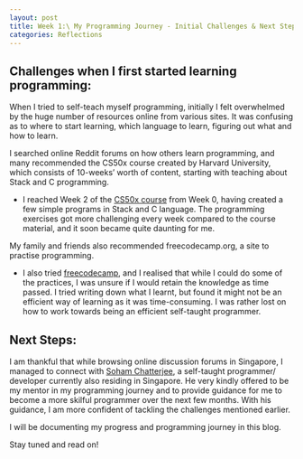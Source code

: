 ```yaml
---
layout: post
title: Week 1:\ My Programming Journey - Initial Challenges & Next Steps
categories: Reflections
---
```


## Challenges when I first started learning programming:  

When I tried to self-teach myself programming, initially I felt overwhelmed by the huge number of resources online from various sites. It was confusing as to where to start learning, which language to learn, figuring out what and how to learn.  

I searched online Reddit forums on how others learn programming, and many recommended the CS50x course created by Harvard University, which consists of 10-weeks’ worth of content, starting with teaching about Stack and C programming.  
-	I reached Week 2 of the [CS50x course](https://cs50.harvard.edu/x/2021/) from Week 0, having created a few simple programs in Stack and C language. The programming exercises got more challenging every week compared to the course material, and it soon became quite daunting for me. 

My family and friends also recommended freecodecamp.org, a site to practise programming.  
-	I also tried [freecodecamp](https://www.freecodecamp.org/), and I realised that while I could do some of the practices, I was unsure if I would retain the knowledge as time passed. I tried writing down what I learnt, but found it might not be an efficient way of learning as it was time-consuming. I was rather lost on how to work towards being an efficient self-taught programmer.  

## Next Steps:  

I am thankful that while browsing online discussion forums in Singapore, I managed to connect with [Soham Chatterjee](https://www.linkedin.com/in/soham-chatterjee/), a self-taught programmer/ developer currently also residing in Singapore. He very kindly offered to be my mentor in my programming journey and to provide guidance for me to become a more skilful programmer over the next few months. With his guidance, I am more confident of tackling the challenges mentioned earlier. 

I will be documenting my progress and programming journey in this blog.  

Stay tuned and read on!